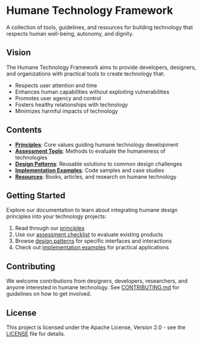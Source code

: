 # Humane Technology Framework

A collection of tools, guidelines, and resources for building technology that respects human well-being, autonomy, and dignity.

## Vision

The Humane Technology Framework aims to provide developers, designers, and organizations with practical tools to create technology that:

- Respects user attention and time
- Enhances human capabilities without exploiting vulnerabilities
- Promotes user agency and control
- Fosters healthy relationships with technology
- Minimizes harmful impacts of technology

## Contents

- **[Principles](./docs/principles.md)**: Core values guiding humane technology development
- **[Assessment Tools](./docs/assessment-tools.md)**: Methods to evaluate the humaneness of technologies
- **[Design Patterns](./docs/design-patterns.md)**: Reusable solutions to common design challenges
- **[Implementation Examples](./examples/)**: Code samples and case studies
- **[Resources](./docs/resources.md)**: Books, articles, and research on humane technology

## Getting Started

Explore our documentation to learn about integrating humane design principles into your technology projects:

1. Read through our [principles](./docs/principles.md)
2. Use our [assessment checklist](./docs/assessment-tools.md) to evaluate existing products
3. Browse [design patterns](./docs/design-patterns.md) for specific interfaces and interactions
4. Check out [implementation examples](./examples/) for practical applications

## Contributing

We welcome contributions from designers, developers, researchers, and anyone interested in humane technology. See [CONTRIBUTING.md](./CONTRIBUTING.md) for guidelines on how to get involved.

## License

This project is licensed under the Apache License, Version 2.0 - see the [LICENSE](./LICENSE) file for details. 